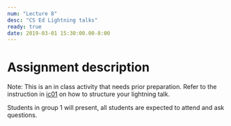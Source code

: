 ```yaml
---
num: "Lecture 8"
desc: "CS Ed Lightning talks"
ready: true
date: 2019-03-01 15:30:00.00-8:00
---
```


# Assignment description

Note: This is an in class activity that needs prior preparation. Refer to the instruction in [ic01](https://ucsb-teaching-cs.github.io/w19/hwk/ic01/) on how to structure your lightning talk.

Students in group 1 will present, all students are expected to attend and ask questions.



